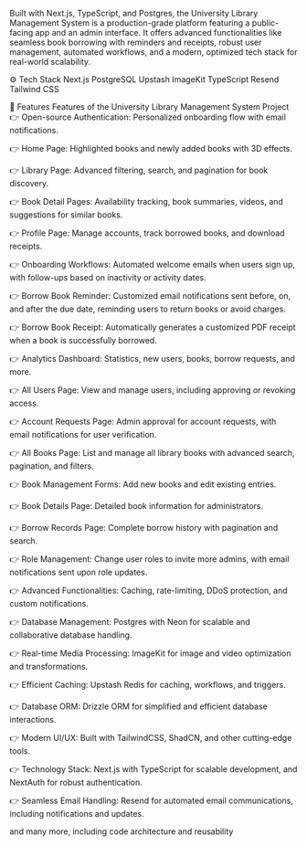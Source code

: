 Built with Next.js, TypeScript, and Postgres, the University Library Management System is a production-grade platform featuring a public-facing app and an admin interface. It offers advanced functionalities like seamless book borrowing with reminders and receipts, robust user management, automated workflows, and a modern, optimized tech stack for real-world scalability.



⚙️ Tech Stack
Next.js
PostgreSQL
Upstash
ImageKit
TypeScript
Resend
Tailwind CSS


🔋 Features
Features of the University Library Management System Project
👉 Open-source Authentication: Personalized onboarding flow with email notifications.

👉 Home Page: Highlighted books and newly added books with 3D effects.

👉 Library Page: Advanced filtering, search, and pagination for book discovery.

👉 Book Detail Pages: Availability tracking, book summaries, videos, and suggestions for similar books.

👉 Profile Page: Manage accounts, track borrowed books, and download receipts.

👉 Onboarding Workflows: Automated welcome emails when users sign up, with follow-ups based on inactivity or activity dates.

👉 Borrow Book Reminder: Customized email notifications sent before, on, and after the due date, reminding users to return books or avoid charges.

👉 Borrow Book Receipt: Automatically generates a customized PDF receipt when a book is successfully borrowed.

👉 Analytics Dashboard: Statistics, new users, books, borrow requests, and more.

👉 All Users Page: View and manage users, including approving or revoking access.

👉 Account Requests Page: Admin approval for account requests, with email notifications for user verification.

👉 All Books Page: List and manage all library books with advanced search, pagination, and filters.

👉 Book Management Forms: Add new books and edit existing entries.

👉 Book Details Page: Detailed book information for administrators.

👉 Borrow Records Page: Complete borrow history with pagination and search.

👉 Role Management: Change user roles to invite more admins, with email notifications sent upon role updates.

👉 Advanced Functionalities: Caching, rate-limiting, DDoS protection, and custom notifications.

👉 Database Management: Postgres with Neon for scalable and collaborative database handling.

👉 Real-time Media Processing: ImageKit for image and video optimization and transformations.

👉 Efficient Caching: Upstash Redis for caching, workflows, and triggers.

👉 Database ORM: Drizzle ORM for simplified and efficient database interactions.

👉 Modern UI/UX: Built with TailwindCSS, ShadCN, and other cutting-edge tools.

👉 Technology Stack: Next.js with TypeScript for scalable development, and NextAuth for robust authentication.

👉 Seamless Email Handling: Resend for automated email communications, including notifications and updates.

and many more, including code architecture and reusability
